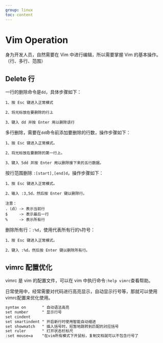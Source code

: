 ```yaml
---
group: linux
toc: content
---
```


# Vim Operation

身为开发人员，自然需要在 Vim 中进行编辑，所以需要掌握 Vim 的基本操作。（行、多行、范围）

## Delete 行

一行的删除命令是`dd`，具体步骤如下：

    1、按 Esc 键进入正常模式

    2、将光标放在要删除的行上

    3、键入 dd 并按 Enter 用以删除该行

多行删除，需要在`dd`命令前添加要删除的行数，操作步骤如下：

    1、按 Esc 键进入正常模式。

    2、将光标放在要删除的第一行上。

    3、键入 5dd 并按 Enter 用以删除接下来的五行数据。

按行范围删除 `:[start],[end]d`，操作步骤如下：

    1、按 Esc 键进入正常模式。

    2、输入 :3,5d，然后按 Enter 键以删除行。

    注意：
    .（点）-> 表示当前行
    $     -> 表示最后一行
    %     -> 表示所有行

删除所有行：`:%d`，使用代表所有行的`%`符号：

    1、按 Esc 键进入正常模式。

    2、键入 :%d，然后按 Enter 键以删除所有行。

## vimrc 配置优化

vimrc 是 vim 的配置文件，可以在 vim 中执行命令`:help vimrc`查看帮助。

日常使用中，经常需要对代码进行高亮显示，自动显示行号等，那就可以使用vimrc配置来优化使用。

```txt
syntax on       " 自动语法高亮
set number      " 显示行号
set cindent
set smartindent " 开启新行时使用智能自动缩进
set showmatch   " 插入括号时，短暂地跳转到匹配的对应括号
set ruler       " 打开状态栏标尺
:set mouse=a    "在vim所有模式下开鼠标，复制文档就可以不包含行号了
```
